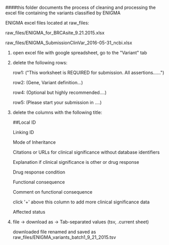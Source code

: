 ####this folder documents the process of cleaning and processing the excel file containing the variants classified by ENIGMA

ENIGMA excel files located at raw_files:

raw_files/ENIGMA_for_BRCAsite_9.21.2015.xlsx

raw_files/ENIGMA_SubmissionClinVar_2016-05-31_ncbi.xlsx

1. open excel file with google spreadsheet, go to the "Variant" tab

2. delete the following rows:

    row1: ("This worksheet is REQUIRED for submission. All assertions......")
    
    row2: (Gene, Variant definition...)
    
    row4: (Optional but highly recommended....)
    
    row5: (Please start your submission in ....)

3. delete the columns with the following title:
    
    ##Local ID
    
    Linking ID
    
    Mode of Inheritance
    
    Citations or URLs for  clinical significance without database identifiers
    
    Explanation if clinical significance is other or drug response
    
    Drug response condition
    
    Functional consequence 
    
    Comment on functional consequence
    
    click '+' above this column to add more clinical significance data
    
    Affected status
4.  file -> download as -> Tab-separated values (tsv, .current sheet)
    
    downloaded file renamed and saved as raw_files/ENIGMA_variants_batch1_9_21_2015.tsv
